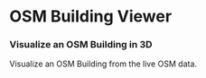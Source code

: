 OSM Building Viewer
=====================

### Visualize an OSM Building in 3D

Visualize an OSM Building from the live OSM data.
